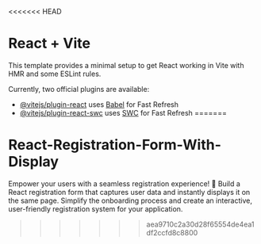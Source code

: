 <<<<<<< HEAD
# React + Vite

This template provides a minimal setup to get React working in Vite with HMR and some ESLint rules.

Currently, two official plugins are available:

- [@vitejs/plugin-react](https://github.com/vitejs/vite-plugin-react/blob/main/packages/plugin-react/README.md) uses [Babel](https://babeljs.io/) for Fast Refresh
- [@vitejs/plugin-react-swc](https://github.com/vitejs/vite-plugin-react-swc) uses [SWC](https://swc.rs/) for Fast Refresh
=======
# React-Registration-Form-With-Display
Empower your users with a seamless registration experience! 🚀 Build a React registration form that captures user data and instantly displays it on the same page. Simplify the onboarding process and create an interactive, user-friendly registration system for your application.
>>>>>>> aea9710c2a30d28f65554de4ea1df2ccfd8c8800
